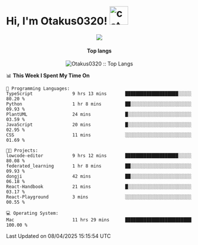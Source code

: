 <h1> Hi, I'm Otakus0320! <img src="https://media.giphy.com/media/mGcNjsfWAjY5AEZNw6/giphy.gif" width="50" alt="cat"></h1>

<p align="center"><a href="https://wakatime.com/@044d69d0-1253-4f60-96b6-5d19a0f9dde5"><img src="https://wakatime.com/badge/user/044d69d0-1253-4f60-96b6-5d19a0f9dde5.svg" /></a></p>

<h4 align="center">Top langs</h4>

<p align="center"><img src="https://github-readme-stats.vercel.app/api/top-langs/?username=Otakus0320&langs_count=10&theme=tokyonight&layout=compact&timestamp={{random_number}}" alt="Otakus0320 :: Top Langs" /></p>

<!--START_SECTION:waka-->
📊 **This Week I Spent My Time On** 

```text
💬 Programming Languages: 
TypeScript               9 hrs 13 mins       ████████████████████░░░░░   80.20 % 
Python                   1 hr 8 mins         ██░░░░░░░░░░░░░░░░░░░░░░░   09.93 % 
PlantUML                 24 mins             █░░░░░░░░░░░░░░░░░░░░░░░░   03.59 % 
JavaScript               20 mins             █░░░░░░░░░░░░░░░░░░░░░░░░   02.95 % 
CSS                      11 mins             ░░░░░░░░░░░░░░░░░░░░░░░░░   01.69 % 

🐱‍💻 Projects: 
lowcode-editor           9 hrs 12 mins       ████████████████████░░░░░   80.08 % 
federated_learning       1 hr 8 mins         ██░░░░░░░░░░░░░░░░░░░░░░░   09.93 % 
dongji                   42 mins             ██░░░░░░░░░░░░░░░░░░░░░░░   06.18 % 
React-Handbook           21 mins             █░░░░░░░░░░░░░░░░░░░░░░░░   03.17 % 
React-Playground         3 mins              ░░░░░░░░░░░░░░░░░░░░░░░░░   00.55 % 

💻 Operating System: 
Mac                      11 hrs 29 mins      █████████████████████████   100.00 % 
```


 Last Updated on 08/04/2025 15:15:54 UTC
<!--END_SECTION:waka-->
